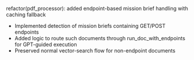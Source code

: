 refactor(pdf_processor): added endpoint-based mission brief handling with caching fallback

- Implemented detection of mission briefs containing GET/POST endpoints
- Added logic to route such documents through run_doc_with_endpoints for GPT-guided execution
- Preserved normal vector-search flow for non-endpoint documents
